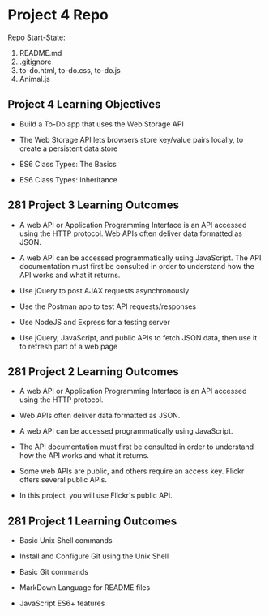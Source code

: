 # Project 4 Repo

Repo Start-State:

1. README.md
2. .gitignore
3. to-do.html, to-do.css, to-do.js
4. Animal.js

<h2>Project 4 Learning Objectives</h2>

- Build a To-Do app that uses the Web Storage API

- The Web Storage API lets browsers store key/value pairs locally, to create a persistent data store

- ES6 Class Types: The Basics

- ES6 Class Types: Inheritance

<h2>281 Project 3 Learning Outcomes</h2>

- A web API or Application Programming Interface is an API accessed using the HTTP protocol. Web APIs often deliver data formatted as JSON.

- A web API can be accessed programmatically using JavaScript. The API documentation must first be consulted in order to understand how the API works and what it returns.

- Use jQuery to post AJAX requests asynchronously

- Use the Postman app to test API requests/responses

- Use NodeJS and Express for a testing server

- Use jQuery, JavaScript, and public APIs to fetch JSON data, then use it to refresh part of a web page

<h2>281 Project 2 Learning Outcomes</h2>

- A web API or Application Programming Interface is an API accessed using the HTTP protocol.

- Web APIs often deliver data formatted as JSON.

- A web API can be accessed programmatically using JavaScript.

- The API documentation must first be consulted in order to understand how the API works and what it returns.

- Some web APIs are public, and others require an access key. Flickr offers several public APIs.

- In this project, you will use Flickr's public API.

<h2>281 Project 1 Learning Outcomes</h2>

- Basic Unix Shell commands

- Install and Configure Git using the Unix Shell

- Basic Git commands

- MarkDown Language for README files

- JavaScript ES6+ features
